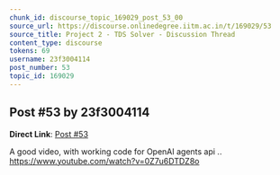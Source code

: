 ```yaml
---
chunk_id: discourse_topic_169029_post_53_00
source_url: https://discourse.onlinedegree.iitm.ac.in/t/169029/53
source_title: Project 2 - TDS Solver - Discussion Thread
content_type: discourse
tokens: 69
username: 23f3004114
post_number: 53
topic_id: 169029
---
```


## Post #53 by 23f3004114

**Direct Link**: [Post #53](https://discourse.onlinedegree.iitm.ac.in/t/169029/53)

A good video, with working code for OpenAI agents api .. https://www.youtube.com/watch?v=0Z7u6DTDZ8o
